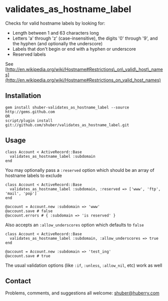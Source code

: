 # validates\_as\_hostname\_label #

Checks for valid hostname labels by looking for:

  * Length between 1 and 63 characters long  
  * Letters 'a' through 'z' (case-insensitive), the digits '0' through '9', and the hyphen (and optionally the underscore)  
  * Labels that don't begin or end with a hyphen or underscore  
  * Reserved labels  

See [http://en.wikipedia.org/wiki/Hostname#Restrictions\_on\_valid\_host\_names](http://en.wikipedia.org/wiki/Hostname#Restrictions_on_valid_host_names)


## Installation ##

	gem install shuber-validates_as_hostname_label --source http://gems.github.com
	OR
	script/plugin install git://github.com/shuber/validates_as_hostname_label.git


## Usage ##

	class Account < ActiveRecord::Base
	  validates_as_hostname_label :subdomain
	end

You may optionally pass a `:reserved` option which should be an array of hostname labels to exclude

	class Account < ActiveRecord::Base
	  validates_as_hostname_label :subdomain, :reserved => ['www', 'ftp', 'mail', 'pop']
	end
	
	@account = Account.new :subdomain => 'www'
	@account.save # false
	@account.errors # { :subdomain => 'is reserved' }

Also accepts an `:allow_underscores` option which defaults to `false`

	class Account < ActiveRecord::Base
	  validates_as_hostname_label :subdomain, :allow_underscores => true
	end
	
	@account = Account.new :subdomain => 'test_ing'
	@account.save # true

The usual validation options (like `:if`, `:unless`, `:allow_nil`, etc) work as well


## Contact ##

Problems, comments, and suggestions all welcome: [shuber@huberry.com](mailto:shuber@huberry.com)